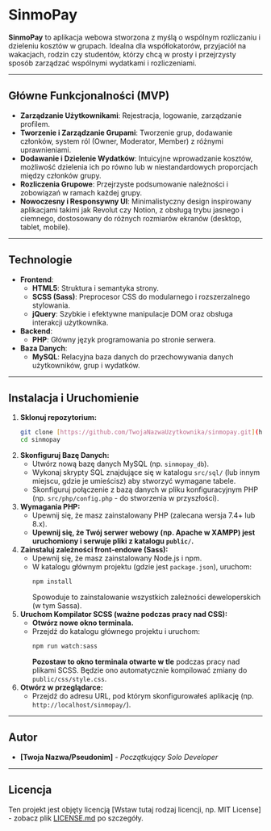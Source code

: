 # SinmoPay

**SinmoPay** to aplikacja webowa stworzona z myślą o wspólnym rozliczaniu i dzieleniu kosztów w grupach. Idealna dla współlokatorów, przyjaciół na wakacjach, rodzin czy studentów, którzy chcą w prosty i przejrzysty sposób zarządzać wspólnymi wydatkami i rozliczeniami.

---

## Główne Funkcjonalności (MVP)

* **Zarządzanie Użytkownikami**: Rejestracja, logowanie, zarządzanie profilem.
* **Tworzenie i Zarządzanie Grupami**: Tworzenie grup, dodawanie członków, system ról (Owner, Moderator, Member) z różnymi uprawnieniami.
* **Dodawanie i Dzielenie Wydatków**: Intuicyjne wprowadzanie kosztów, możliwość dzielenia ich po równo lub w niestandardowych proporcjach między członków grupy.
* **Rozliczenia Grupowe**: Przejrzyste podsumowanie należności i zobowiązań w ramach każdej grupy.
* **Nowoczesny i Responsywny UI**: Minimalistyczny design inspirowany aplikacjami takimi jak Revolut czy Notion, z obsługą trybu jasnego i ciemnego, dostosowany do różnych rozmiarów ekranów (desktop, tablet, mobile).

---

## Technologie

* **Frontend**:
    * **HTML5**: Struktura i semantyka strony.
    * **SCSS (Sass)**: Preprocesor CSS do modularnego i rozszerzalnego stylowania.
    * **jQuery**: Szybkie i efektywne manipulacje DOM oraz obsługa interakcji użytkownika.
* **Backend**:
    * **PHP**: Główny język programowania po stronie serwera.
* **Baza Danych**:
    * **MySQL**: Relacyjna baza danych do przechowywania danych użytkowników, grup i wydatków.

---

## Instalacja i Uruchomienie

1.  **Sklonuj repozytorium:**
    ```bash
    git clone [https://github.com/TwojaNazwaUzytkownika/sinmopay.git](https://github.com/TwojaNazwaUzytkownika/sinmopay.git)
    cd sinmopay
    ```
2.  **Skonfiguruj Bazę Danych:**
    * Utwórz nową bazę danych MySQL (np. `sinmopay_db`).
    * Wykonaj skrypty SQL znajdujące się w katalogu `src/sql/` (lub innym miejscu, gdzie je umieścisz) aby stworzyć wymagane tabele.
    * Skonfiguruj połączenie z bazą danych w pliku konfiguracyjnym PHP (np. `src/php/config.php` - do stworzenia w przyszłości).
3.  **Wymagania PHP:**
    * Upewnij się, że masz zainstalowany PHP (zalecana wersja 7.4+ lub 8.x).
    * **Upewnij się, że Twój serwer webowy (np. Apache w XAMPP) jest uruchomiony i serwuje pliki z katalogu `public/`.**
4.  **Zainstaluj zależności front-endowe (Sass):**
    * Upewnij się, że masz zainstalowany Node.js i npm.
    * W katalogu głównym projektu (gdzie jest `package.json`), uruchom:
        ```bash
        npm install
        ```
        Spowoduje to zainstalowanie wszystkich zależności deweloperskich (w tym Sassa).
5.  **Uruchom Kompilator SCSS (ważne podczas pracy nad CSS):**
    * **Otwórz nowe okno terminala.**
    * Przejdź do katalogu głównego projektu i uruchom:
        ```bash
        npm run watch:sass
        ```
        **Pozostaw to okno terminala otwarte w tle** podczas pracy nad plikami SCSS. Będzie ono automatycznie kompilować zmiany do `public/css/style.css`.
6.  **Otwórz w przeglądarce:**
    * Przejdź do adresu URL, pod którym skonfigurowałeś aplikację (np. `http://localhost/sinmopay/`).

---

## Autor

* **[Twoja Nazwa/Pseudonim]** - *Początkujący Solo Developer*

---

## Licencja

Ten projekt jest objęty licencją [Wstaw tutaj rodzaj licencji, np. MIT License] - zobacz plik [LICENSE.md](LICENSE.md) po szczegóły.